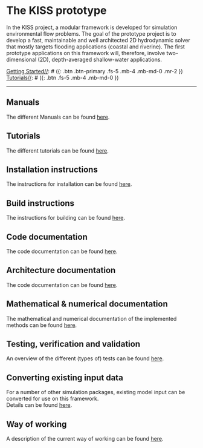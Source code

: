 [//]: # (---)  
[//]: # (layout: default)  
[//]: # (title: Home)  
[//]: # (nav_order: 1)  
[//]: # (description: "KISS landing page")  
[//]: # (permalink: /)  
[//]: # (---)  


# The KISS prototype
[//]: # ({: .fs-9 })  

In the KISS project, a modular framework is developed for simulation environmental flow problems.
The goal of the prototype project is to develop a fast, maintainable and well architected 2D hydrodynamic solver that mostly targets flooding applications (coastal and riverine).
The first prototype applications on this framework will, therefore, involve two-dimensional (2D), depth-averaged shallow-water applications.

[//]: # ({: .fs-6 .fw-300 })  

[Getting Started](kiss/docs/getting_started/index.md)[//]: # ({: .btn .btn-primary .fs-5 .mb-4 .mb-md-0 .mr-2 })  
[Tutorials](kiss/docs/tutorials/tutorials.md)[//]: # ({: .btn .fs-5 .mb-4 .mb-md-0 })  

---

## Manuals

The different Manuals can be found [here](kiss/docs/manuals/manuals.md).

## Tutorials

The different tutorials can be found [here](kiss/docs/tutorials/tutorials.md).

## Installation instructions

The instructions for installation can be found [here](kiss/docs/installation/installation.md).

## Build instructions

The instructions for building can be found [here](kiss/docs/building/building.md).

## Code documentation

The code documentation can be found [here](kiss/docs/code/code.md).

## Architecture documentation

The code documentation can be found [here](kiss/docs/architecture/architecture.md).

## Mathematical & numerical documentation

The mathematical and numerical documentation of the implemented methods can be found [here](kiss/docs/numerics/numerics.md).

## Testing, verification and validation

An overview of the different (types of) tests can be found [here](kiss/docs/test/tests.md).

## Converting existing input data

For a number of other simulation packages, existing model input can be converted for use on this framework.  
Details can be found [here](kiss/docs/input_conversion/input_conversion.md).

## Way of working

A description of the current way of working can be found [here](kiss/docs/way_of_working/way_of_working.md).
